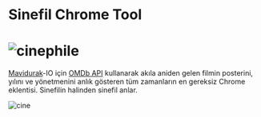 # Sinefil Chrome Tool

![cinephile](http://oi61.tinypic.com/24aygew.jpg)
===
[Mavidurak](http://mavidurak.github.io/)-IO için [OMDb API](http://www.omdbapi.com/) kullanarak akıla aniden gelen filmin 
posterini, yılını ve yönetmenini anlık gösteren tüm zamanların en gereksiz Chrome eklentisi.
Sinefilin halinden sinefil anlar.


![cine](https://d13yacurqjgara.cloudfront.net/users/60166/screenshots/340683/origami_yoda.jpg)
